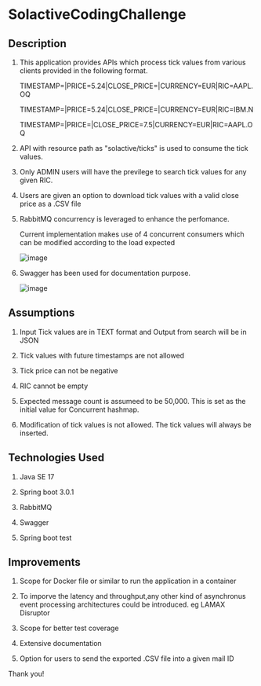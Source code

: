 # SolactiveCodingChallenge

Description
-------------

1. This application provides APIs which process tick values from various clients provided in the following format.

     TIMESTAMP=<linux timestamp>|PRICE=5.24|CLOSE_PRICE=|CURRENCY=EUR|RIC=AAPL.OQ

     TIMESTAMP=<linux timestamp>|PRICE=5.24|CLOSE_PRICE=|CURRENCY=EUR|RIC=IBM.N

     TIMESTAMP=<linux timestamp>|PRICE=|CLOSE_PRICE=7.5|CURRENCY=EUR|RIC=AAPL.OQ

2. API with resource path as "solactive/ticks" is used to consume the tick values.

3. Only ADMIN users will have the previlege to search tick values for any given RIC.

4. Users are given an option to download tick values with a valid close price as a .CSV file
     
5. RabbitMQ concurrency is leveraged to enhance the perfomance.
     
     Current implementation makes use of 4 concurrent consumers which can be modified according to the load expected
   
     ![image](https://user-images.githubusercontent.com/108806756/212099435-5f59a95d-870c-4c53-bc57-f1e1c9b21859.png)

5. Swagger has been used for documentation purpose.

    ![image](https://user-images.githubusercontent.com/108806756/211883408-a9a8801c-b7d3-4963-9dd6-c56a098cc7bc.png)


Assumptions
--------------

1. Input Tick values are in TEXT format and Output from search will be in JSON 

2. Tick values with future timestamps are not allowed

3. Tick price can not be negative

4. RIC cannot be empty

5. Expected message count is assumeed to be 50,000. This is set as the initial value for Concurrent hashmap.

6. Modification of tick values is not allowed. The tick values will always be inserted.

Technologies Used
-----------------

1. Java SE 17

2. Spring boot 3.0.1

4. RabbitMQ

5. Swagger

6. Spring boot test

Improvements
------------
1. Scope for Docker file or similar to run the application in a container

2. To imporve the latency and throughput,any other kind of asynchronus event processing architectures could be introduced. eg  LAMAX Disruptor
 
3. Scope for better test coverage

4. Extensive documentation
 
5. Option for users to send the exported .CSV file into a given mail ID

 
 Thank you!
